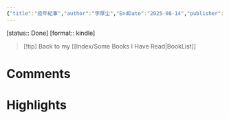 ```yaml
---
{"title":"疫年紀事","author":"李厚尘","EndDate":"2025-08-14","publisher":"FearNation","dg-publish":true,"permalink":"/BookNotes/疫年紀事/","dgPassFrontmatter":true,"noteIcon":""}
---
```


[status:: Done]
[format:: kindle]

>[!tip] Back to my [[Index/Some Books I Have Read\|BookList]]

# Comments

# Highlights